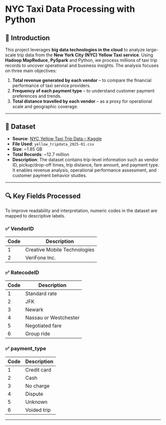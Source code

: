 # NYC Taxi Data Processing with Python

## 📌 Introduction

This project leverages **big data technologies in the cloud** to analyze large-scale trip data from the **New York City (NYC) Yellow Taxi service**. Using **Hadoop MapReduce**, **PySpark** and Python, we process millions of taxi trip records to uncover operational and business insights. The analysis focuses on three main objectives:

1. **Total revenue generated by each vendor** – to compare the financial performance of taxi service providers.
2. **Frequency of each payment type** – to understand customer payment preferences and trends.
3. **Total distance travelled by each vendor** – as a proxy for operational scale and geographic coverage.

---

## 📁 Dataset

* **Source**: [NYC Yellow Taxi Trip Data – Kaggle](https://www.kaggle.com/datasets/elemento/nyc-yellow-taxi-trip-data)
* **File Used**: `yellow_tripdata_2025-01.csv`
* **Size**: \~1.85 GB
* **Total Records**: \~12.7 million
* **Description**: The dataset contains trip-level information such as vendor ID, pickup/drop-off times, trip distance, fare amount, and payment type. It enables revenue analysis, operational performance assessment, and customer payment behavior studies.

---

## 🔍 Key Fields Processed

To improve readability and interpretation, numeric codes in the dataset are mapped to descriptive labels.

### ✅ VendorID

| Code | Description                  |
| ---- | ---------------------------- |
| 1    | Creative Mobile Technologies |
| 2    | VeriFone Inc.                |

### ✅ RatecodeID

| Code | Description           |
| ---- | --------------------- |
| 1    | Standard rate         |
| 2    | JFK                   |
| 3    | Newark                |
| 4    | Nassau or Westchester |
| 5    | Negotiated fare       |
| 6    | Group ride            |

### ✅ payment\_type

| Code | Description |
| ---- | ----------- |
| 1    | Credit card |
| 2    | Cash        |
| 3    | No charge   |
| 4    | Dispute     |
| 5    | Unknown     |
| 6    | Voided trip |

---

